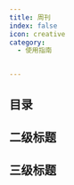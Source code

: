 ```yaml
---
title: 周刊
index: false
icon: creative
category:
  - 使用指南


---
```


## 目录



##  二级标题



## 三级标题






